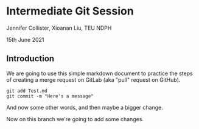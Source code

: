 # Intermediate Git Session

Jennifer Collister, Xioanan Liu, TEU NDPH

15th June 2021

## Introduction

We are going to use this simple markdown document to practice the steps of creating a merge request on GitLab (aka "pull" request on GitHub).

```
git add Test.md
git commit -m "Here's a message"
```

And now some other words, and then maybe a bigger change.

Now on this branch we're going to add some changes.